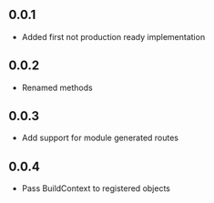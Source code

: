 ## 0.0.1

* Added first not production ready implementation

## 0.0.2

* Renamed methods

## 0.0.3

* Add support for module generated routes

## 0.0.4

* Pass BuildContext to registered objects